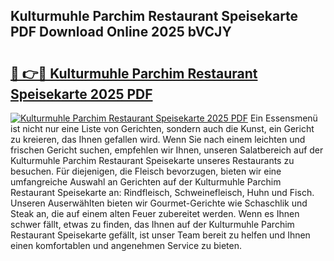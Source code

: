 ## Kulturmuhle Parchim Restaurant Speisekarte PDF Download Online 2025 bVCJY

# <h2><a href="http://gc9cc4.nevu.top/?p=Kulturmuhle+Parchim+Restaurant+Speisekarte">🔗 👉🔴 Kulturmuhle Parchim Restaurant Speisekarte 2025 PDF</a></h2>

[![Kulturmuhle Parchim Restaurant Speisekarte 2025 PDF](https://i.imgur.com/dBaPXMq.png)](http://gc9cc4.nevu.top/?p=Kulturmuhle+Parchim+Restaurant+Speisekarte)
Ein Essensmenü ist nicht nur eine Liste von Gerichten, sondern auch die Kunst, ein Gericht zu kreieren, das Ihnen gefallen wird. Wenn Sie nach einem leichten und frischen Gericht suchen, empfehlen wir Ihnen, unseren Salatbereich auf der Kulturmuhle Parchim Restaurant Speisekarte unseres Restaurants zu besuchen. Für diejenigen, die Fleisch bevorzugen, bieten wir eine umfangreiche Auswahl an Gerichten auf der Kulturmuhle Parchim Restaurant Speisekarte an: Rindfleisch, Schweinefleisch, Huhn und Fisch. Unseren Auserwählten bieten wir Gourmet-Gerichte wie Schaschlik und Steak an, die auf einem alten Feuer zubereitet werden. Wenn es Ihnen schwer fällt, etwas zu finden, das Ihnen auf der Kulturmuhle Parchim Restaurant Speisekarte gefällt, ist unser Team bereit zu helfen und Ihnen einen komfortablen und angenehmen Service zu bieten.
